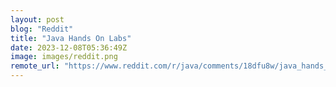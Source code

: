 ```yaml
---
layout: post
blog: "Reddit"
title: "Java Hands On Labs"
date: 2023-12-08T05:36:49Z
image: images/reddit.png
remote_url: "https://www.reddit.com/r/java/comments/18dfu8w/java_hands_on_labs/"
---
```

